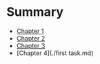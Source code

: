 # Summary

- [Chapter 1](./chapter_1.md)
- [Chapter 2](./chapter_2.md)
- [Chapter 3](./chapter_3.md)
- [Chapter 4](./first task.md)